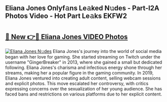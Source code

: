 ## Eliana Jones Onlyf𝚊ns Le𝚊ked N𝚞des - Part-l2A Photos Video - Hot Part Le𝚊ks EKFW2

# <h2><a href="http://ab77763.deff.icu/?id=Eliana+Jones">🔗 New 👉🔴 Eliana Jones VIDEO Photos</a></h2>

[![Eliana Jones N𝚞des](https://i.imgur.com/rIISA9y.gif)](http://ab77763.deff.icu/?id=Eliana+Jones)
Eliana Jones's journey into the world of social media began with her love for gaming. She started streaming on Twitch under the username "GingerBreaker" in 2013, where she gained a small but dedicated following. Eliana Jones's charisma and infectious energy shone through her streams, making her a popular figure in the gaming community. In 2019, Eliana Jones ventured into creating adult content, selling webcam sessions and explicit photos. This move escalated her controversy, with critics expressing concerns over the sexualization of her young audience. She has faced bans and restrictions on various platforms due to her explicit content.
